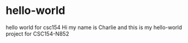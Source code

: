# hello-world
hello world for csc154
Hi my name is Charlie and this is my hello-world project for CSC154-N852
